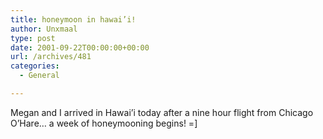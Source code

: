 ```yaml
---
title: honeymoon in hawai’i!
author: Unxmaal
type: post
date: 2001-09-22T00:00:00+00:00
url: /archives/481
categories:
  - General

---
```

Megan and I arrived in Hawai&#8217;i today after a nine hour flight from Chicago O&#8217;Hare&#8230; a week of honeymooning begins! =]